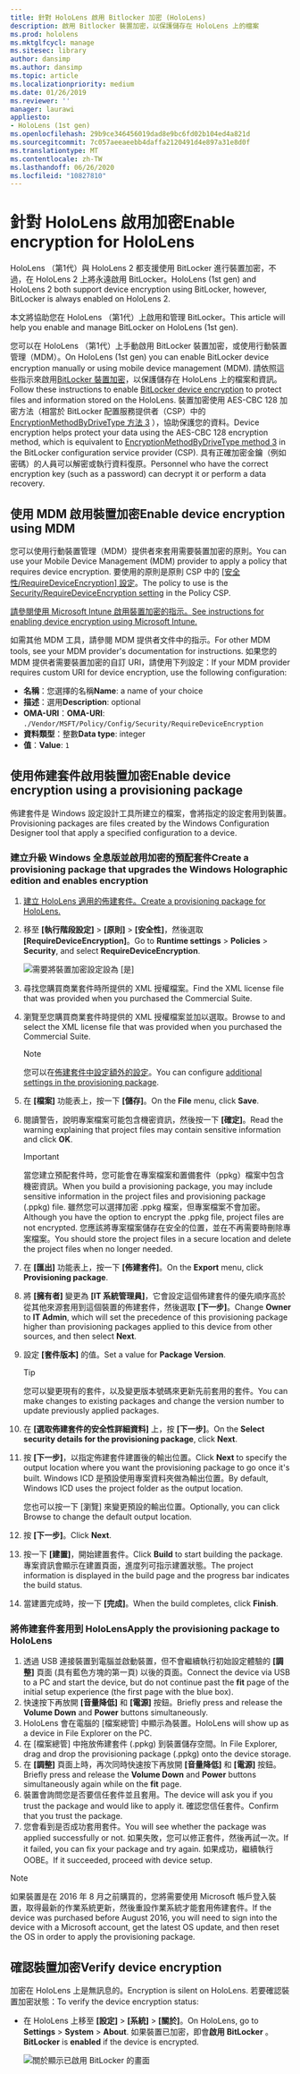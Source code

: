 ```yaml
---
title: 針對 HoloLens 啟用 Bitlocker 加密 (HoloLens)
description: 啟用 Bitlocker 裝置加密，以保護儲存在 HoloLens 上的檔案
ms.prod: hololens
ms.mktglfcycl: manage
ms.sitesec: library
author: dansimp
ms.author: dansimp
ms.topic: article
ms.localizationpriority: medium
ms.date: 01/26/2019
ms.reviewer: ''
manager: laurawi
appliesto:
- HoloLens (1st gen)
ms.openlocfilehash: 29b9ce346456019dad8e9bc6fd02b104ed4a821d
ms.sourcegitcommit: 7c057aeeaeebb4daffa2120491d4e897a31e8d0f
ms.translationtype: MT
ms.contentlocale: zh-TW
ms.lasthandoff: 06/26/2020
ms.locfileid: "10827810"
---
```

# <span data-ttu-id="b192b-103">針對 HoloLens 啟用加密</span><span class="sxs-lookup"><span data-stu-id="b192b-103">Enable encryption for HoloLens</span></span>

<span data-ttu-id="b192b-104">HoloLens （第1代）與 HoloLens 2 都支援使用 BitLocker 進行裝置加密，不過，在 HoloLens 2 上將永遠啟用 BitLocker。</span><span class="sxs-lookup"><span data-stu-id="b192b-104">HoloLens (1st gen) and HoloLens 2 both support device encryption using BitLocker, however, BitLocker is always enabled on HoloLens 2.</span></span>

<span data-ttu-id="b192b-105">本文將協助您在 HoloLens （第1代）上啟用和管理 BitLocker。</span><span class="sxs-lookup"><span data-stu-id="b192b-105">This article will help you enable and manage BitLocker on HoloLens (1st gen).</span></span>

<span data-ttu-id="b192b-106">您可以在 HoloLens （第1代）上手動啟用 BitLocker 裝置加密，或使用行動裝置管理（MDM）。</span><span class="sxs-lookup"><span data-stu-id="b192b-106">On HoloLens (1st gen) you can enable BitLocker device encryption manually or using mobile device management (MDM).</span></span> <span data-ttu-id="b192b-107">請依照這些指示來啟用[BitLocker 裝置加密](https://docs.microsoft.com/windows/security/information-protection/bitlocker/bitlocker-device-encryption-overview-windows-10#bitlocker-device-encryption)，以保護儲存在 HoloLens 上的檔案和資訊。</span><span class="sxs-lookup"><span data-stu-id="b192b-107">Follow these instructions to enable [BitLocker device encryption](https://docs.microsoft.com/windows/security/information-protection/bitlocker/bitlocker-device-encryption-overview-windows-10#bitlocker-device-encryption) to protect files and information stored on the HoloLens.</span></span> <span data-ttu-id="b192b-108">裝置加密使用 AES-CBC 128 加密方法（相當於 BitLocker 配置服務提供者（CSP）中的[EncryptionMethodByDriveType 方法 3](https://docs.microsoft.com/windows/client-management/mdm/bitlocker-csp#encryptionmethodbydrivetype) ），協助保護您的資料。</span><span class="sxs-lookup"><span data-stu-id="b192b-108">Device encryption helps protect your data using the AES-CBC 128 encryption method, which is equivalent to [EncryptionMethodByDriveType method 3](https://docs.microsoft.com/windows/client-management/mdm/bitlocker-csp#encryptionmethodbydrivetype) in the BitLocker configuration service provider (CSP).</span></span> <span data-ttu-id="b192b-109">具有正確加密金鑰（例如密碼）的人員可以解密或執行資料復原。</span><span class="sxs-lookup"><span data-stu-id="b192b-109">Personnel who have the correct encryption key (such as a password) can decrypt it or perform a data recovery.</span></span>

## <span data-ttu-id="b192b-110">使用 MDM 啟用裝置加密</span><span class="sxs-lookup"><span data-stu-id="b192b-110">Enable device encryption using MDM</span></span>

<span data-ttu-id="b192b-111">您可以使用行動裝置管理（MDM）提供者來套用需要裝置加密的原則。</span><span class="sxs-lookup"><span data-stu-id="b192b-111">You can use your Mobile Device Management (MDM) provider to apply a policy that requires device encryption.</span></span> <span data-ttu-id="b192b-112">要使用的原則是原則 CSP 中的 [[安全性/RequireDeviceEncryption] 設定](https://docs.microsoft.com/windows/client-management/mdm/policy-csp-security#security-requiredeviceencryption)。</span><span class="sxs-lookup"><span data-stu-id="b192b-112">The policy to use is the [Security/RequireDeviceEncryption setting](https://docs.microsoft.com/windows/client-management/mdm/policy-csp-security#security-requiredeviceencryption) in the Policy CSP.</span></span>

[<span data-ttu-id="b192b-113">請參閱使用 Microsoft Intune 啟用裝置加密的指示。</span><span class="sxs-lookup"><span data-stu-id="b192b-113">See instructions for enabling device encryption using Microsoft Intune.</span></span>](https://docs.microsoft.com/intune/compliance-policy-create-windows#windows-holographic-for-business)

<span data-ttu-id="b192b-114">如需其他 MDM 工具，請參閱 MDM 提供者文件中的指示。</span><span class="sxs-lookup"><span data-stu-id="b192b-114">For other MDM tools, see your MDM provider's documentation for instructions.</span></span> <span data-ttu-id="b192b-115">如果您的 MDM 提供者需要裝置加密的自訂 URI，請使用下列設定：</span><span class="sxs-lookup"><span data-stu-id="b192b-115">If your MDM provider requires custom URI for device encryption, use the following configuration:</span></span>

- <span data-ttu-id="b192b-116">**名稱**：您選擇的名稱</span><span class="sxs-lookup"><span data-stu-id="b192b-116">**Name**: a name of your choice</span></span>
- <span data-ttu-id="b192b-117">**描述**：選用</span><span class="sxs-lookup"><span data-stu-id="b192b-117">**Description**: optional</span></span>
- <span data-ttu-id="b192b-118">**OMA-URI**：</span><span class="sxs-lookup"><span data-stu-id="b192b-118">**OMA-URI**:</span></span> `./Vendor/MSFT/Policy/Config/Security/RequireDeviceEncryption`
- <span data-ttu-id="b192b-119">**資料類型**：整數</span><span class="sxs-lookup"><span data-stu-id="b192b-119">**Data type**: integer</span></span>
- <span data-ttu-id="b192b-120">**值**：</span><span class="sxs-lookup"><span data-stu-id="b192b-120">**Value**:</span></span> `1`

## <span data-ttu-id="b192b-121">使用佈建套件啟用裝置加密</span><span class="sxs-lookup"><span data-stu-id="b192b-121">Enable device encryption using a provisioning package</span></span>

<span data-ttu-id="b192b-122">佈建套件是 Windows 設定設計工具所建立的檔案，會將指定的設定套用到裝置。</span><span class="sxs-lookup"><span data-stu-id="b192b-122">Provisioning packages are files created by the Windows Configuration Designer tool that apply a specified configuration to a device.</span></span> 

### <span data-ttu-id="b192b-123">建立升級 Windows 全息版並啟用加密的預配套件</span><span class="sxs-lookup"><span data-stu-id="b192b-123">Create a provisioning package that upgrades the Windows Holographic edition and enables encryption</span></span>

1. [<span data-ttu-id="b192b-124">建立 HoloLens 適用的佈建套件。</span><span class="sxs-lookup"><span data-stu-id="b192b-124">Create a provisioning package for HoloLens.</span></span>](hololens-provisioning.md)
1. <span data-ttu-id="b192b-125">移至 **\[執行階段設定\]** > **\[原則\]** > **\[安全性\]**，然後選取 **\[RequireDeviceEncryption\]**。</span><span class="sxs-lookup"><span data-stu-id="b192b-125">Go to **Runtime settings** > **Policies** > **Security**, and select **RequireDeviceEncryption**.</span></span>

    ![需要將裝置加密設定設為 \[是\]](images/device-encryption.png)

1. <span data-ttu-id="b192b-127">尋找您購買商業套件時所提供的 XML 授權檔案。</span><span class="sxs-lookup"><span data-stu-id="b192b-127">Find the XML license file that was provided when you purchased the Commercial Suite.</span></span>

1. <span data-ttu-id="b192b-128">瀏覽至您購買商業套件時提供的 XML 授權檔案並加以選取。</span><span class="sxs-lookup"><span data-stu-id="b192b-128">Browse to and select the XML license file that was provided when you purchased the Commercial Suite.</span></span>
    > [!NOTE]
    > <span data-ttu-id="b192b-129">您可以在[佈建套件中設定額外的設定](hololens-provisioning.md)。</span><span class="sxs-lookup"><span data-stu-id="b192b-129">You can configure [additional settings in the provisioning package](hololens-provisioning.md).</span></span>

1. <span data-ttu-id="b192b-130">在 **\[檔案\]** 功能表上，按一下 **\[儲存\]**。</span><span class="sxs-lookup"><span data-stu-id="b192b-130">On the **File** menu, click **Save**.</span></span> 

1. <span data-ttu-id="b192b-131">閱讀警告，說明專案檔案可能包含機密資訊，然後按一下 **[確定]**。</span><span class="sxs-lookup"><span data-stu-id="b192b-131">Read the warning explaining that project files may contain sensitive information and click **OK**.</span></span>

    > [!IMPORTANT]
    > <span data-ttu-id="b192b-132">當您建立預配套件時，您可能會在專案檔案和置備套件（ppkg）檔案中包含機密資訊。</span><span class="sxs-lookup"><span data-stu-id="b192b-132">When you build a provisioning package, you may include sensitive information in the project files and provisioning package (.ppkg) file.</span></span> <span data-ttu-id="b192b-133">雖然您可以選擇加密 .ppkg 檔案，但專案檔案不會加密。</span><span class="sxs-lookup"><span data-stu-id="b192b-133">Although you have the option to encrypt the .ppkg file, project files are not encrypted.</span></span> <span data-ttu-id="b192b-134">您應該將專案檔案儲存在安全的位置，並在不再需要時刪除專案檔案。</span><span class="sxs-lookup"><span data-stu-id="b192b-134">You should store the project files in a secure location and delete the project files when no longer needed.</span></span>

1. <span data-ttu-id="b192b-135">在 **\[匯出\]** 功能表上，按一下 **\[佈建套件\]**。</span><span class="sxs-lookup"><span data-stu-id="b192b-135">On the **Export** menu, click **Provisioning package**.</span></span>
1. <span data-ttu-id="b192b-136">將 **\[擁有者\]** 變更為 **\[IT 系統管理員\]**，它會設定這個佈建套件的優先順序高於從其他來源套用到這個裝置的佈建套件，然後選取 **\[下一步\]**。</span><span class="sxs-lookup"><span data-stu-id="b192b-136">Change **Owner** to **IT Admin**, which will set the precedence of this provisioning package higher than provisioning packages applied to this device from other sources, and then select **Next**.</span></span>
1. <span data-ttu-id="b192b-137">設定 **\[套件版本\]** 的值。</span><span class="sxs-lookup"><span data-stu-id="b192b-137">Set a value for **Package Version**.</span></span>

    > [!TIP]
    > <span data-ttu-id="b192b-138">您可以變更現有的套件，以及變更版本號碼來更新先前套用的套件。</span><span class="sxs-lookup"><span data-stu-id="b192b-138">You can make changes to existing packages and change the version number to update previously applied packages.</span></span>

1. <span data-ttu-id="b192b-139">在 **\[選取佈建套件的安全性詳細資料\]** 上，按 **\[下一步\]**。</span><span class="sxs-lookup"><span data-stu-id="b192b-139">On the **Select security details for the provisioning package**, click **Next**.</span></span>
1. <span data-ttu-id="b192b-140">按 **\[下一步\]**，以指定佈建套件建置後的輸出位置。</span><span class="sxs-lookup"><span data-stu-id="b192b-140">Click **Next** to specify the output location where you want the provisioning package to go once it's built.</span></span> <span data-ttu-id="b192b-141">Windows ICD 是預設使用專案資料夾做為輸出位置。</span><span class="sxs-lookup"><span data-stu-id="b192b-141">By default, Windows ICD uses the project folder as the output location.</span></span>

    <span data-ttu-id="b192b-142">您也可以按一下 \[瀏覽\] 來變更預設的輸出位置。</span><span class="sxs-lookup"><span data-stu-id="b192b-142">Optionally, you can click Browse to change the default output location.</span></span>

1. <span data-ttu-id="b192b-143">按 **\[下一步\]**。</span><span class="sxs-lookup"><span data-stu-id="b192b-143">Click **Next**.</span></span>
1. <span data-ttu-id="b192b-144">按一下 **\[建置\]**，開始建置套件。</span><span class="sxs-lookup"><span data-stu-id="b192b-144">Click **Build** to start building the package.</span></span> <span data-ttu-id="b192b-145">專案資訊會顯示在建置頁面，進度列可指示建置狀態。</span><span class="sxs-lookup"><span data-stu-id="b192b-145">The project information is displayed in the build page and the progress bar indicates the build status.</span></span>
1. <span data-ttu-id="b192b-146">當建置完成時，按一下 **\[完成\]**。</span><span class="sxs-lookup"><span data-stu-id="b192b-146">When the build completes, click **Finish**.</span></span>

### <span data-ttu-id="b192b-147">將佈建套件套用到 HoloLens</span><span class="sxs-lookup"><span data-stu-id="b192b-147">Apply the provisioning package to HoloLens</span></span>

1. <span data-ttu-id="b192b-148">透過 USB 連接裝置到電腦並啟動裝置，但不會繼續執行初始設定體驗的 **\[調整\]** 頁面 (具有藍色方塊的第一頁) 以後的頁面。</span><span class="sxs-lookup"><span data-stu-id="b192b-148">Connect the device via USB to a PC and start the device, but do not continue past the **fit** page of the initial setup experience (the first page with the blue box).</span></span>
1. <span data-ttu-id="b192b-149">快速按下再放開 **\[音量降低\]** 和 **\[電源\]** 按鈕。</span><span class="sxs-lookup"><span data-stu-id="b192b-149">Briefly press and release the **Volume Down** and **Power** buttons simultaneously.</span></span>
1. <span data-ttu-id="b192b-150">HoloLens 會在電腦的 \[檔案總管\] 中顯示為裝置。</span><span class="sxs-lookup"><span data-stu-id="b192b-150">HoloLens will show up as a device in File Explorer on the PC.</span></span>
1. <span data-ttu-id="b192b-151">在 \[檔案總管\] 中拖放佈建套件 (.ppkg) 到裝置儲存空間。</span><span class="sxs-lookup"><span data-stu-id="b192b-151">In File Explorer, drag and drop the provisioning package (.ppkg) onto the device storage.</span></span>
1. <span data-ttu-id="b192b-152">在 **\[調整\]** 頁面上時，再次同時快速按下再放開 **\[音量降低\]** 和 **\[電源\]** 按鈕。</span><span class="sxs-lookup"><span data-stu-id="b192b-152">Briefly press and release the **Volume Down** and **Power** buttons simultaneously again while on the **fit** page.</span></span>
1. <span data-ttu-id="b192b-153">裝置會詢問您是否要信任套件並且套用。</span><span class="sxs-lookup"><span data-stu-id="b192b-153">The device will ask you if you trust the package and would like to apply it.</span></span> <span data-ttu-id="b192b-154">確認您信任套件。</span><span class="sxs-lookup"><span data-stu-id="b192b-154">Confirm that you trust the package.</span></span>
1. <span data-ttu-id="b192b-155">您會看到是否成功套用套件。</span><span class="sxs-lookup"><span data-stu-id="b192b-155">You will see whether the package was applied successfully or not.</span></span> <span data-ttu-id="b192b-156">如果失敗，您可以修正套件，然後再試一次。</span><span class="sxs-lookup"><span data-stu-id="b192b-156">If it failed, you can fix your package and try again.</span></span> <span data-ttu-id="b192b-157">如果成功，繼續執行 OOBE。</span><span class="sxs-lookup"><span data-stu-id="b192b-157">If it succeeded, proceed with device setup.</span></span>

> [!NOTE]
> <span data-ttu-id="b192b-158">如果裝置是在 2016 年 8 月之前購買的，您將需要使用 Microsoft 帳戶登入裝置，取得最新的作業系統更新，然後重設作業系統才能套用佈建套件。</span><span class="sxs-lookup"><span data-stu-id="b192b-158">If the device was purchased before August 2016, you will need to sign into the device with a Microsoft account, get the latest OS update, and then reset the OS in order to apply the provisioning package.</span></span>

## <span data-ttu-id="b192b-159">確認裝置加密</span><span class="sxs-lookup"><span data-stu-id="b192b-159">Verify device encryption</span></span>

<span data-ttu-id="b192b-160">加密在 HoloLens 上是無訊息的。</span><span class="sxs-lookup"><span data-stu-id="b192b-160">Encryption is silent on HoloLens.</span></span> <span data-ttu-id="b192b-161">若要確認裝置加密狀態：</span><span class="sxs-lookup"><span data-stu-id="b192b-161">To verify the device encryption status:</span></span>

- <span data-ttu-id="b192b-162">在 HoloLens 上移至 **\[設定\]** > **\[系統\]** > **\[關於\]**。</span><span class="sxs-lookup"><span data-stu-id="b192b-162">On HoloLens, go to **Settings** > **System** > **About**.</span></span> <span data-ttu-id="b192b-163">如果裝置已加密，即會**啟用** **BitLocker** 。</span><span class="sxs-lookup"><span data-stu-id="b192b-163">**BitLocker** is **enabled** if the device is encrypted.</span></span> 

    ![關於顯示已啟用 BitLocker 的畫面](images/about-encryption.png)
